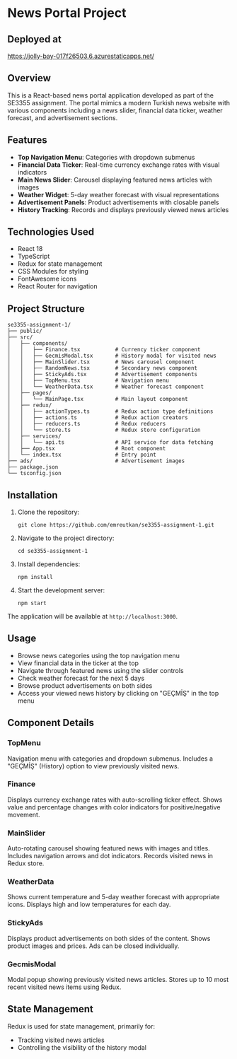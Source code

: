# News Portal Project

## Deployed at

https://jolly-bay-017f26503.6.azurestaticapps.net/

## Overview

This is a React-based news portal application developed as part of the SE3355 assignment. The portal mimics a modern Turkish news website with various components including a news slider, financial data ticker, weather forecast, and advertisement sections.

## Features

- **Top Navigation Menu**: Categories with dropdown submenus
- **Financial Data Ticker**: Real-time currency exchange rates with visual indicators
- **Main News Slider**: Carousel displaying featured news articles with images
- **Weather Widget**: 5-day weather forecast with visual representations
- **Advertisement Panels**: Product advertisements with closable panels
- **History Tracking**: Records and displays previously viewed news articles

## Technologies Used

- React 18
- TypeScript
- Redux for state management
- CSS Modules for styling
- FontAwesome icons
- React Router for navigation

## Project Structure

```
se3355-assignment-1/
├── public/
├── src/
│   ├── components/
│   │   ├── Finance.tsx           # Currency ticker component
│   │   ├── GecmisModal.tsx       # History modal for visited news
│   │   ├── MainSlider.tsx        # News carousel component
│   │   ├── RandomNews.tsx        # Secondary news component
│   │   ├── StickyAds.tsx         # Advertisement components
│   │   ├── TopMenu.tsx           # Navigation menu
│   │   └── WeatherData.tsx       # Weather forecast component
│   ├── pages/
│   │   └── MainPage.tsx          # Main layout component
│   ├── redux/
│   │   ├── actionTypes.ts        # Redux action type definitions
│   │   ├── actions.ts            # Redux action creators
│   │   ├── reducers.ts           # Redux reducers
│   │   └── store.ts              # Redux store configuration
│   ├── services/
│   │   └── api.ts                # API service for data fetching
│   ├── App.tsx                   # Root component
│   └── index.tsx                 # Entry point
├── ads/                          # Advertisement images
├── package.json
└── tsconfig.json
```

## Installation

1. Clone the repository:
   ```
   git clone https://github.com/emreutkan/se3355-assignment-1.git
   ```

2. Navigate to the project directory:
   ```
   cd se3355-assignment-1
   ```

3. Install dependencies:
   ```
   npm install
   ```

4. Start the development server:
   ```
   npm start
   ```

The application will be available at `http://localhost:3000`.

## Usage

- Browse news categories using the top navigation menu
- View financial data in the ticker at the top
- Navigate through featured news using the slider controls
- Check weather forecast for the next 5 days
- Browse product advertisements on both sides
- Access your viewed news history by clicking on "GEÇMİŞ" in the top menu

## Component Details

### TopMenu
Navigation menu with categories and dropdown submenus. Includes a "GEÇMİŞ" (History) option to view previously visited news.

### Finance
Displays currency exchange rates with auto-scrolling ticker effect. Shows value and percentage changes with color indicators for positive/negative movement.

### MainSlider
Auto-rotating carousel showing featured news with images and titles. Includes navigation arrows and dot indicators. Records visited news in Redux store.

### WeatherData
Shows current temperature and 5-day weather forecast with appropriate icons. Displays high and low temperatures for each day.

### StickyAds
Displays product advertisements on both sides of the content. Shows product images and prices. Ads can be closed individually.

### GecmisModal
Modal popup showing previously visited news articles. Stores up to 10 most recent visited news items using Redux.

## State Management

Redux is used for state management, primarily for:
- Tracking visited news articles
- Controlling the visibility of the history modal

